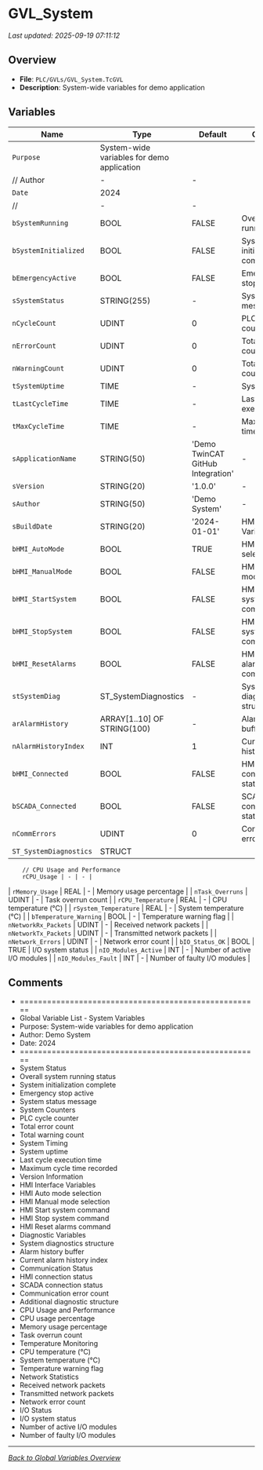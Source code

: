 # GVL_System

*Last updated: 2025-09-19 07:11:12*

## Overview

- **File**: `PLC/GVLs/GVL_System.TcGVL`
- **Description**: System-wide variables for demo application

## Variables

| Name | Type | Default | Comment |
|------|------|---------|---------|
| `Purpose` | System-wide variables for demo application
	// Author | - | - |
| `Date` | 2024
	// | - | - |
| `bSystemRunning` | BOOL | FALSE | Overall system running status |
| `bSystemInitialized` | BOOL | FALSE | System initialization complete |
| `bEmergencyActive` | BOOL | FALSE | Emergency stop active |
| `sSystemStatus` | STRING(255) | - | System status message |
| `nCycleCount` | UDINT | 0 | PLC cycle counter |
| `nErrorCount` | UDINT | 0 | Total error count |
| `nWarningCount` | UDINT | 0 | Total warning count |
| `tSystemUptime` | TIME | - | System uptime |
| `tLastCycleTime` | TIME | - | Last cycle execution time |
| `tMaxCycleTime` | TIME | - | Maximum cycle time recorded |
| `sApplicationName` | STRING(50) | 'Demo TwinCAT GitHub Integration' | - |
| `sVersion` | STRING(20) | '1.0.0' | - |
| `sAuthor` | STRING(50) | 'Demo System' | - |
| `sBuildDate` | STRING(20) | '2024-01-01' | HMI Interface Variables |
| `bHMI_AutoMode` | BOOL | TRUE | HMI Auto mode selection |
| `bHMI_ManualMode` | BOOL | FALSE | HMI Manual mode selection |
| `bHMI_StartSystem` | BOOL | FALSE | HMI Start system command |
| `bHMI_StopSystem` | BOOL | FALSE | HMI Stop system command |
| `bHMI_ResetAlarms` | BOOL | FALSE | HMI Reset alarms command |
| `stSystemDiag` | ST_SystemDiagnostics | - | System diagnostics structure |
| `arAlarmHistory` | ARRAY[1..10] OF STRING(100) | - | Alarm history buffer |
| `nAlarmHistoryIndex` | INT | 1 | Current alarm history index |
| `bHMI_Connected` | BOOL | FALSE | HMI connection status |
| `bSCADA_Connected` | BOOL | FALSE | SCADA connection status |
| `nCommErrors` | UDINT | 0 | Communication error count |
| `ST_SystemDiagnostics` | STRUCT
		// CPU Usage and Performance
		rCPU_Usage | - | - |
| `rMemory_Usage` | REAL | - | Memory usage percentage |
| `nTask_Overruns` | UDINT | - | Task overrun count |
| `rCPU_Temperature` | REAL | - | CPU temperature (°C) |
| `rSystem_Temperature` | REAL | - | System temperature (°C) |
| `bTemperature_Warning` | BOOL | - | Temperature warning flag |
| `nNetworkRx_Packets` | UDINT | - | Received network packets |
| `nNetworkTx_Packets` | UDINT | - | Transmitted network packets |
| `nNetwork_Errors` | UDINT | - | Network error count |
| `bIO_Status_OK` | BOOL | TRUE | I/O system status |
| `nIO_Modules_Active` | INT | - | Number of active I/O modules |
| `nIO_Modules_Fault` | INT | - | Number of faulty I/O modules |

## Comments

- =====================================================
- Global Variable List - System Variables
- Purpose: System-wide variables for demo application
- Author: Demo System
- Date: 2024
- =====================================================
- System Status
- Overall system running status
- System initialization complete
- Emergency stop active
- System status message
- System Counters
- PLC cycle counter
- Total error count
- Total warning count
- System Timing
- System uptime
- Last cycle execution time
- Maximum cycle time recorded
- Version Information
- HMI Interface Variables
- HMI Auto mode selection
- HMI Manual mode selection
- HMI Start system command
- HMI Stop system command
- HMI Reset alarms command
- Diagnostic Variables
- System diagnostics structure
- Alarm history buffer
- Current alarm history index
- Communication Status
- HMI connection status
- SCADA connection status
- Communication error count
- Additional diagnostic structure
- CPU Usage and Performance
- CPU usage percentage
- Memory usage percentage
- Task overrun count
- Temperature Monitoring
- CPU temperature (°C)
- System temperature (°C)
- Temperature warning flag
- Network Statistics
- Received network packets
- Transmitted network packets
- Network error count
- I/O Status
- I/O system status
- Number of active I/O modules
- Number of faulty I/O modules

---
*[Back to Global Variables Overview](Global-Variables.md)*